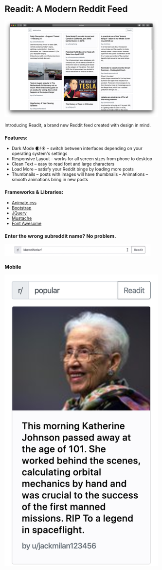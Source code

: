 # Readit: A Modern Reddit Feed

![Main interface](screenshots/desktop_main.png)

Introducing Readit, a brand new Reddit feed created with design in mind.

### Features:
- Dark Mode 🌒/☀️ – switch between interfaces depending on your operating system's settings
- Responsive Layout – works for all screen sizes from phone to desktop
- Clean Text – easy to read font and large characters
- Load More – satisfy your Reddit binge by loading more posts
- Thumbnails – posts with images will have thumbnails 
– Animations – smooth animations bring in new posts

### Frameworks & Libraries:
- [Animate.css](https://daneden.github.io/animate.css/)
- [Bootstrap](https://getbootstrap.com)
- [JQuery](https://jquery.com)
- [Mustache](http://mustache.github.io)
- [Font Awesome](https://fontawesome.com)

### Enter the wrong subreddit name? No problem.
![Validated entry](screenshots/bad_subreddit_name.gif)

### Mobile
![Mobile](screenshots/mobile_main.png)
